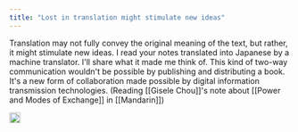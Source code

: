 ```yaml
---
title: "Lost in translation might stimulate new ideas"
---
```


Translation may not fully convey the original meaning of the text, but rather, it might stimulate new ideas. I read your notes translated into Japanese by a machine translator. I'll share what it made me think of. This kind of two-way communication wouldn't be possible by publishing and distributing a book. It's a new form of collaboration made possible by digital information transmission technologies.
(Reading [[Gisele Chou]]'s note about [[Power and Modes of Exchange]] in [[Mandarin]])

<img src='https://scrapbox.io/api/pages/nishio/en/icon' alt='en.icon' height="19.5"/>
